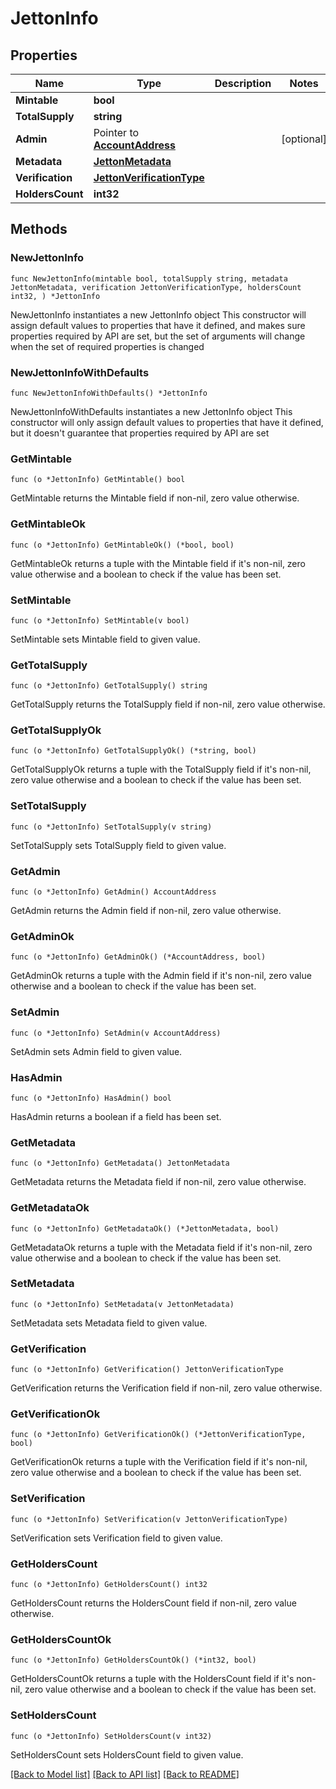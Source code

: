 # JettonInfo

## Properties

Name | Type | Description | Notes
------------ | ------------- | ------------- | -------------
**Mintable** | **bool** |  | 
**TotalSupply** | **string** |  | 
**Admin** | Pointer to [**AccountAddress**](AccountAddress.md) |  | [optional] 
**Metadata** | [**JettonMetadata**](JettonMetadata.md) |  | 
**Verification** | [**JettonVerificationType**](JettonVerificationType.md) |  | 
**HoldersCount** | **int32** |  | 

## Methods

### NewJettonInfo

`func NewJettonInfo(mintable bool, totalSupply string, metadata JettonMetadata, verification JettonVerificationType, holdersCount int32, ) *JettonInfo`

NewJettonInfo instantiates a new JettonInfo object
This constructor will assign default values to properties that have it defined,
and makes sure properties required by API are set, but the set of arguments
will change when the set of required properties is changed

### NewJettonInfoWithDefaults

`func NewJettonInfoWithDefaults() *JettonInfo`

NewJettonInfoWithDefaults instantiates a new JettonInfo object
This constructor will only assign default values to properties that have it defined,
but it doesn't guarantee that properties required by API are set

### GetMintable

`func (o *JettonInfo) GetMintable() bool`

GetMintable returns the Mintable field if non-nil, zero value otherwise.

### GetMintableOk

`func (o *JettonInfo) GetMintableOk() (*bool, bool)`

GetMintableOk returns a tuple with the Mintable field if it's non-nil, zero value otherwise
and a boolean to check if the value has been set.

### SetMintable

`func (o *JettonInfo) SetMintable(v bool)`

SetMintable sets Mintable field to given value.


### GetTotalSupply

`func (o *JettonInfo) GetTotalSupply() string`

GetTotalSupply returns the TotalSupply field if non-nil, zero value otherwise.

### GetTotalSupplyOk

`func (o *JettonInfo) GetTotalSupplyOk() (*string, bool)`

GetTotalSupplyOk returns a tuple with the TotalSupply field if it's non-nil, zero value otherwise
and a boolean to check if the value has been set.

### SetTotalSupply

`func (o *JettonInfo) SetTotalSupply(v string)`

SetTotalSupply sets TotalSupply field to given value.


### GetAdmin

`func (o *JettonInfo) GetAdmin() AccountAddress`

GetAdmin returns the Admin field if non-nil, zero value otherwise.

### GetAdminOk

`func (o *JettonInfo) GetAdminOk() (*AccountAddress, bool)`

GetAdminOk returns a tuple with the Admin field if it's non-nil, zero value otherwise
and a boolean to check if the value has been set.

### SetAdmin

`func (o *JettonInfo) SetAdmin(v AccountAddress)`

SetAdmin sets Admin field to given value.

### HasAdmin

`func (o *JettonInfo) HasAdmin() bool`

HasAdmin returns a boolean if a field has been set.

### GetMetadata

`func (o *JettonInfo) GetMetadata() JettonMetadata`

GetMetadata returns the Metadata field if non-nil, zero value otherwise.

### GetMetadataOk

`func (o *JettonInfo) GetMetadataOk() (*JettonMetadata, bool)`

GetMetadataOk returns a tuple with the Metadata field if it's non-nil, zero value otherwise
and a boolean to check if the value has been set.

### SetMetadata

`func (o *JettonInfo) SetMetadata(v JettonMetadata)`

SetMetadata sets Metadata field to given value.


### GetVerification

`func (o *JettonInfo) GetVerification() JettonVerificationType`

GetVerification returns the Verification field if non-nil, zero value otherwise.

### GetVerificationOk

`func (o *JettonInfo) GetVerificationOk() (*JettonVerificationType, bool)`

GetVerificationOk returns a tuple with the Verification field if it's non-nil, zero value otherwise
and a boolean to check if the value has been set.

### SetVerification

`func (o *JettonInfo) SetVerification(v JettonVerificationType)`

SetVerification sets Verification field to given value.


### GetHoldersCount

`func (o *JettonInfo) GetHoldersCount() int32`

GetHoldersCount returns the HoldersCount field if non-nil, zero value otherwise.

### GetHoldersCountOk

`func (o *JettonInfo) GetHoldersCountOk() (*int32, bool)`

GetHoldersCountOk returns a tuple with the HoldersCount field if it's non-nil, zero value otherwise
and a boolean to check if the value has been set.

### SetHoldersCount

`func (o *JettonInfo) SetHoldersCount(v int32)`

SetHoldersCount sets HoldersCount field to given value.



[[Back to Model list]](../README.md#documentation-for-models) [[Back to API list]](../README.md#documentation-for-api-endpoints) [[Back to README]](../README.md)


